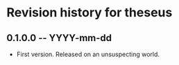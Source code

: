 # Revision history for theseus

## 0.1.0.0 -- YYYY-mm-dd

* First version. Released on an unsuspecting world.

